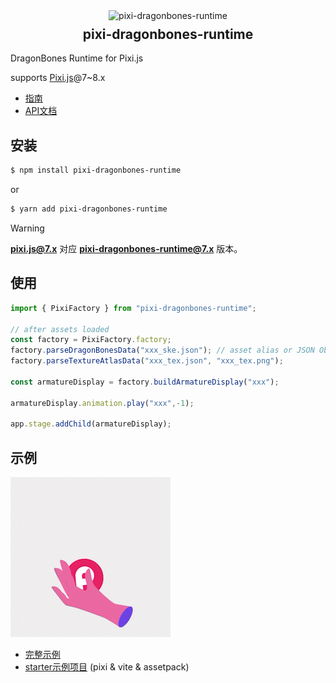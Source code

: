 <p style="text-align:center;" align="center">
    <picture align="center">
        <img align="center" alt="pixi-dragonbones-runtime" width="200" src="https://h1ve2.github.io/pixi-dragonbones-runtime/images/pic.png" />
    </picture>
  <div align="center" style="margin-top: -20px">
      <h2>pixi-dragonbones-runtime</h2>
  </div>
</p>

DragonBones Runtime for Pixi.js

supports [Pixi.js](https://pixijs.com/)@7~8.x

- [指南](https://h1ve2.github.io/pixi-dragonbones-runtime/guide/)
- [API文档](https://h1ve2.github.io/pixi-dragonbones-runtime/api/8.x/)

## 安装
```sh [npm]
$ npm install pixi-dragonbones-runtime
```
or
```sh [yarn]
$ yarn add pixi-dragonbones-runtime
```
> [!WARNING]
> **pixi.js@7.x** 对应 **pixi-dragonbones-runtime@7.x** 版本。

## 使用
```ts
import { PixiFactory } from "pixi-dragonbones-runtime";

// after assets loaded
const factory = PixiFactory.factory;
factory.parseDragonBonesData("xxx_ske.json"); // asset alias or JSON Object 
factory.parseTextureAtlasData("xxx_tex.json", "xxx_tex.png");

const armatureDisplay = factory.buildArmatureDisplay("xxx");

armatureDisplay.animation.play("xxx",-1);

app.stage.addChild(armatureDisplay);

```
## 示例
![demo](https://github.com/h1ve2/pixi-dragonbones-runtime-starter/raw/main/preview.gif)

- [完整示例](https://h1ve2.github.io/pixi-dragonbones-runtime/guide/#demo)
- [starter示例项目](https://github.com/h1ve2/pixi-dragonbones-runtime-starter) (pixi & vite & assetpack)
